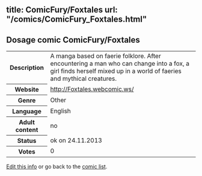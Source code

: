 title: ComicFury/Foxtales
url: "/comics/ComicFury_Foxtales.html"
---
Dosage comic ComicFury/Foxtales
-----------------------------------------

<p id="msg"></p>
<script type="text/javascript">
if (window.location.search === '?edit_info_mail=sent_ok') {
  var elem = document.getElementById("msg");
  elem.innerHTML = 'Edited information sucessfully sent for review, which is usually done daily. Thanks!';
  elem.className = 'ok';
}
</script>
<table class="comicinfo">
<tr>
<th>Description</th><td>A manga based on faerie folklore. After encountering a man who can change into a fox, a girl finds herself mixed up in a world of faeries and mythical creatures.</td>
</tr>
<tr>
<th>Website</th><td><a href="http://Foxtales.webcomic.ws/">http://Foxtales.webcomic.ws/</a></td>
</tr>
<tr>
<th>Genre</th><td>Other</td>
</tr>
<tr>
<th>Language</th><td>English</td>
</tr>
<tr>
<th>Adult content</th><td>no</td>
</tr>
<tr>
<th>Status</th><td>ok on 24.11.2013</td>
</tr>
<tr>
<th>Votes</th><td>0</td>
</tr>
</table>

[Edit this info](ComicFury_Foxtales_edit.html) or go back to the [comic list](../comic-index.html).
